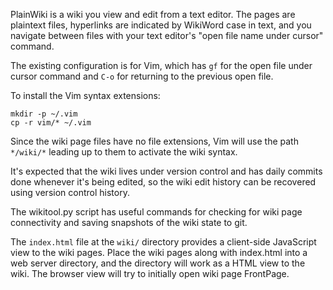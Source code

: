 PlainWiki is a wiki you view and edit from a text editor. The pages
are plaintext files, hyperlinks are indicated by WikiWord case in
text, and you navigate between files with your text editor's "open
file name under cursor" command.

The existing configuration is for Vim, which has `gf` for the open
file under cursor command and `C-o` for returning to the previous
open file.

To install the Vim syntax extensions:

    mkdir -p ~/.vim
    cp -r vim/* ~/.vim

Since the wiki page files have no file extensions, Vim will use the
path `*/wiki/*` leading up to them to activate the wiki syntax.

It's expected that the wiki lives under version control and has
daily commits done whenever it's being edited, so the wiki edit
history can be recovered using version control history.

The wikitool.py script has useful commands for checking for wiki
page connectivity and saving snapshots of the wiki state to git.

The `index.html` file at the `wiki/` directory provides a
client-side JavaScript view to the wiki pages. Place the wiki pages
along with index.html into a web server directory, and the directory
will work as a HTML view to the wiki. The browser view will try to
initially open wiki page FrontPage.

